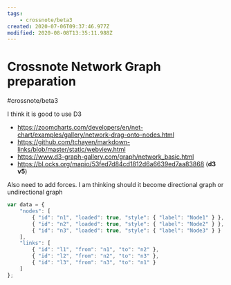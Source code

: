 ```yaml
---
tags:
    - crossnote/beta3
created: 2020-07-06T09:37:46.977Z
modified: 2020-08-08T13:35:11.988Z
---
```

# Crossnote Network Graph preparation

#crossnote/beta3 

I think it is good to use D3
* https://zoomcharts.com/developers/en/net-chart/examples/gallery/network-drag-onto-nodes.html
* https://github.com/tchayen/markdown-links/blob/master/static/webview.html
* https://www.d3-graph-gallery.com/graph/network_basic.html
* https://bl.ocks.org/mapio/53fed7d84cd1812d6a6639ed7aa83868  (**d3 v5**)


Also need to add forces.
I am thinking should it become directional graph or undirectional graph

```javascript
var data = {
    "nodes": [
        { "id": "n1", "loaded": true, "style": { "label": "Node1" } },
        { "id": "n2", "loaded": true, "style": { "label": "Node2" } },
        { "id": "n3", "loaded": true, "style": { "label": "Node3" } }
    ],
    "links": [
        { "id": "l1", "from": "n1", "to": "n2" },
        { "id": "l2", "from": "n2", "to": "n3" },
        { "id": "l3", "from": "n3", "to": "n1" }
    ]
};
```
